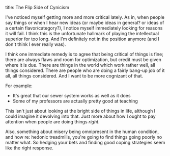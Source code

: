 title: The Flip Side of Cynicism

I've noticed myself getting more and more critical lately. As in, when people say things or when I hear new ideas (or maybe ideas in general? or ideas of a certain flavor/category?), I notice myself immediately looking for reasons it will fail. I think this is the unfortunate hallmark of playing the intellectual superior for too long. And I'm definitely not in the position anymore (and I don't think I ever really was).

I think one immediate remedy is to agree that being critical of things is fine; there are always flaws and room for optimization, but credit must be given where it is due. There are things in the world which work rather well, all things considered. There are people who are doing a fairly bang-up job of it all, all things considered. And I want to be more cognizant of that.

For example:

- It's great that our sewer system works as well as it does
- Some of my professors are actually pretty good at teaching

This isn't just about looking at the bright side of things in life, although I could imagine it devolving into that. Just more about how I ought to pay attention when people are doing things *right*.

Also, something about misery being omnipresent in the human condition, and how re: hedonic treadmills, you're going to find things going poorly no matter what. So hedging your bets and finding good coping strategies seem like the right response.